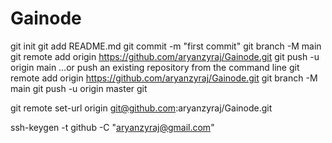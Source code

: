 # Gainode

git init
git add README.md
git commit -m "first commit"
git branch -M main
git remote add origin https://github.com/aryanzyraj/Gainode.git
git push -u origin main
…or push an existing repository from the command line
git remote add origin https://github.com/aryanzyraj/Gainode.git
git branch -M main
git push -u origin master
git

git remote set-url origin git@github.com:aryanzyraj/Gainode.git

ssh-keygen -t github -C "aryanzyraj@gmail.com"
